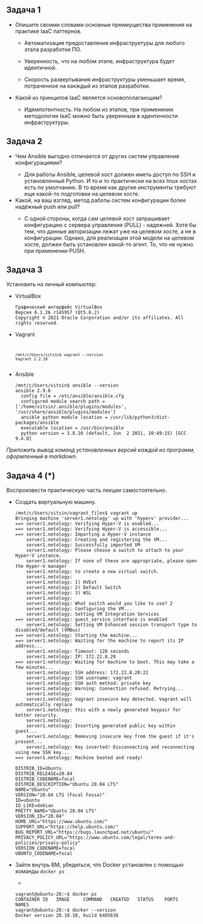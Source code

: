

<h2>Задача 1</h2>
<ul>
<li>Опишите своими словами основные преимущества применения на практике IaaC паттернов.</li>
  
  * Автоматизация предоставления инфраструктуры для любого этапа разработки ПО.

  * Уверенность, что на любом этапе, инфраструктура будет идентичной.

  * Скорость развертывания инфраструктуры уменьшает время, потраченное на какждый из этапов разработки.

<li>Какой из принципов IaaC является основополагающим?</li>

* Идемпотентность. На любом из этапов, при применении методологии IaaC можно быть уверенным в идентичности инфраструктуры. 
</ul>
<h2>Задача 2</h2>
<ul>
<li>Чем Ansible выгодно отличается от других систем управление конфигурациями?</li>

* Для работы Ansible, целевой хост должен иметь доступ по SSH и установленный Python. И то и то практически на всех linux хостах есть по умолчанию. В то время как другие инструменты требуют еще какой-то подготовки на целевом хосте.
<li>Какой, на ваш взгляд, метод работы систем конфигурации более надёжный push или pull?</li>

* С одной стороны, когда сам целевой хост запрашивает конфигурацию с сервера управления (PULL) - надежней. Хотя бы тем, что данные авторизации лежат уже на целевом хосте, а не в конфигурации. Однако, для реализации этой модели на целевом хосте, должен быть установлен какой-то агент. То, что не нужно при применении PUSH.
</ul>
<h2>Задача 3</h2>
<p>Установить на личный компьютер:</p>
<ul>
<li>VirtualBox</li>

```
Графический интерфейс VirtualBox
Версия 6.1.26 r145957 (Qt5.6.2)
Copyright © 2021 Oracle Corporation and/or its affiliates. All rights reserved.
```
<li>Vagrant</li>

<code>

```
/mnt/c/Users/vitsin$ vagrant --version
Vagrant 2.2.18
```
</code>

<li>Ansible</li>

```
/mnt/c/Users/vitsin$ ansible --version
ansible 2.9.6
  config file = /etc/ansible/ansible.cfg
  configured module search path = ['/home/vitsin/.ansible/plugins/modules', '/usr/share/ansible/plugins/modules']
  ansible python module location = /usr/lib/python3/dist-packages/ansible
  executable location = /usr/bin/ansible
  python version = 3.8.10 (default, Jun  2 2021, 10:49:15) [GCC 9.4.0]
  ```

</ul>
<p><em>Приложить вывод команд установленных версий каждой из программ, оформленный в markdown.</em></p>
<h2></a>Задача 4 (*)</h2>
<p>Воспроизвести практическую часть лекции самостоятельно.</p>
<ul>
<li>Создать виртуальную машину.</li>

```
/mnt/c/Users/vitsin/vagrant_files$ vagrant up
Bringing machine 'server1.netology' up with 'hyperv' provider...
==> server1.netology: Verifying Hyper-V is enabled...
==> server1.netology: Verifying Hyper-V is accessible...
==> server1.netology: Importing a Hyper-V instance
    server1.netology: Creating and registering the VM...
    server1.netology: Successfully imported VM
    server1.netology: Please choose a switch to attach to your Hyper-V instance.
    server1.netology: If none of these are appropriate, please open the Hyper-V manager
    server1.netology: to create a new virtual switch.
    server1.netology:
    server1.netology: 1) HVExt
    server1.netology: 2) Default Switch
    server1.netology: 3) WSL
    server1.netology:
    server1.netology: What switch would you like to use? 2
    server1.netology: Configuring the VM...
    server1.netology: Setting VM Integration Services
==> server1.netology: guest_service_interface is enabled
    server1.netology: Setting VM Enhanced session transport type to disabled/default (VMBus)
==> server1.netology: Starting the machine...
==> server1.netology: Waiting for the machine to report its IP address...
    server1.netology: Timeout: 120 seconds
    server1.netology: IP: 172.22.8.20
==> server1.netology: Waiting for machine to boot. This may take a few minutes...
    server1.netology: SSH address: 172.22.8.20:22
    server1.netology: SSH username: vagrant
    server1.netology: SSH auth method: private key
    server1.netology: Warning: Connection refused. Retrying...
    server1.netology:
    server1.netology: Vagrant insecure key detected. Vagrant will automatically replace
    server1.netology: this with a newly generated keypair for better security.
    server1.netology:
    server1.netology: Inserting generated public key within guest...
    server1.netology: Removing insecure key from the guest if it's present...
    server1.netology: Key inserted! Disconnecting and reconnecting using new SSH key...
==> server1.netology: Machine booted and ready!
```

```
DISTRIB_ID=Ubuntu
DISTRIB_RELEASE=20.04
DISTRIB_CODENAME=focal
DISTRIB_DESCRIPTION="Ubuntu 20.04 LTS"
NAME="Ubuntu"
VERSION="20.04 LTS (Focal Fossa)"
ID=ubuntu
ID_LIKE=debian
PRETTY_NAME="Ubuntu 20.04 LTS"
VERSION_ID="20.04"
HOME_URL="https://www.ubuntu.com/"
SUPPORT_URL="https://help.ubuntu.com/"
BUG_REPORT_URL="https://bugs.launchpad.net/ubuntu/"
PRIVACY_POLICY_URL="https://www.ubuntu.com/legal/terms-and-policies/privacy-policy"
VERSION_CODENAME=focal
UBUNTU_CODENAME=focal
```

<li>Зайти внутрь ВМ, убедиться, что Docker установлен с помощью команды <code>docker ps
</code></li>

 *
 ```
 vagrant@ubuntu-20:~$ docker ps
CONTAINER ID   IMAGE     COMMAND   CREATED   STATUS    PORTS     NAMES
vagrant@ubuntu-20:~$ docker --version
Docker version 20.10.10, build b485636
``` 
